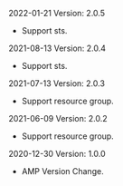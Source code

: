 2022-01-21 Version: 2.0.5
- Support  sts.

2021-08-13 Version: 2.0.4
- Support  sts.

2021-07-13 Version: 2.0.3
- Support resource group.

2021-06-09 Version: 2.0.2
- Support resource group.

2020-12-30 Version: 1.0.0
- AMP Version Change.

